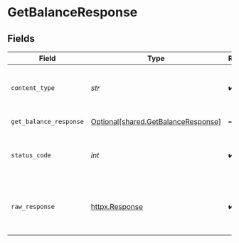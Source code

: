 # GetBalanceResponse


## Fields

| Field                                                                            | Type                                                                             | Required                                                                         | Description                                                                      |
| -------------------------------------------------------------------------------- | -------------------------------------------------------------------------------- | -------------------------------------------------------------------------------- | -------------------------------------------------------------------------------- |
| `content_type`                                                                   | *str*                                                                            | :heavy_check_mark:                                                               | HTTP response content type for this operation                                    |
| `get_balance_response`                                                           | [Optional[shared.GetBalanceResponse]](../../models/shared/getbalanceresponse.md) | :heavy_minus_sign:                                                               | Balance summary                                                                  |
| `status_code`                                                                    | *int*                                                                            | :heavy_check_mark:                                                               | HTTP response status code for this operation                                     |
| `raw_response`                                                                   | [httpx.Response](https://www.python-httpx.org/api/#response)                     | :heavy_check_mark:                                                               | Raw HTTP response; suitable for custom response parsing                          |